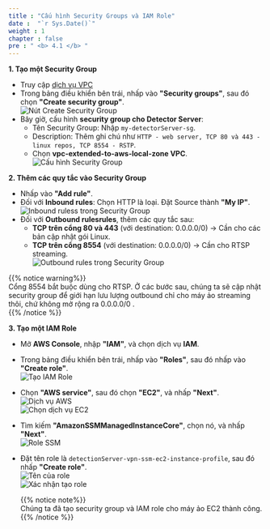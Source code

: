 ```yaml
---
title : "Cấu hình Security Groups và IAM Role"
date :  "`r Sys.Date()`" 
weight : 1 
chapter : false
pre : " <b> 4.1 </b> "
---
```


**1. Tạo một Security Group**  
+ Truy cập [dịch vụ VPC](https://console.aws.amazon.com/vpc/home)  
+ Trong bảng điều khiển bên trái, nhấp vào **"Security groups"**, sau đó chọn **"Create security group"**.  
![Nút Create Security Group](/images/4.sectionb/000-createsg.png)
+ Bây giờ, cấu hình **security group cho Detector Server**:  
  - Tên Security Group: Nhập ```my-detectorServer-sg```.  
  - Description: Thêm ghi chú như ```HTTP - web server, TCP 80 và 443 - linux repos, TCP 8554 - RSTP```.  
  - Chọn **vpc-extended-to-aws-local-zone VPC**.  
  ![Cấu hình Security Group](/images/4.sectionb/001-sgconfig.png)

**2. Thêm các quy tắc vào Security Group**  
+ Nhấp vào **"Add rule"**.  
+ Đối với **Inbound rules**: Chọn HTTP là loại. Đặt Source thành **"My IP"**.  
  ![Inbound ruless trong Security Group](/images/4.sectionb/002-inboundrule.png)  
+ Đối với **Outbound rulesrules**, thêm các quy tắc sau:  
  - **TCP trên cổng 80 và 443** (với destination: 0.0.0.0/0) → Cần cho các bản cập nhật gói Linux.  
  - **TCP trên cổng 8554** (với destination: 0.0.0.0/0) → Cần cho RTSP streaming.  
  ![Outbound rules trong Security Group](/images/4.sectionb/003-outboundrule.png)

{{% notice warning%}}  
Cổng 8554 bắt buộc dùng cho RTSP. Ở các bước sau, chúng ta sẽ cập nhật security group để giới hạn lưu lượng outbound chỉ cho máy ảo streaming thôi, chứ không mở rộng ra 0.0.0.0/0 .  
{{% /notice %}}

**3. Tạo một IAM Role**  
+ Mở **AWS Console**, nhập **"IAM"**, và chọn dịch vụ **IAM**.  
+ Trong bảng điều khiển bên trái, nhấp vào **"Roles"**, sau đó nhấp vào **"Create role"**.  
![Tạo IAM Role](/images/4.sectionb/004-createrole.png)  
+ Chọn **"AWS service"**, sau đó chọn **"EC2"**, và nhấp **"Next"**.  
![Dịch vụ AWS](/images/4.sectionb/005-awsservice.png)  
![Chọn dịch vụ EC2](/images/4.sectionb/006-ec2serviceselect.png)  
+ Tìm kiếm **"AmazonSSMManagedInstanceCore"**, chọn nó, và nhấp **"Next"**.  
![Role SSM](/images/4.sectionb/007-ssmrole.png)  
+ Đặt tên role là ```detectionServer-vpn-ssm-ec2-instance-profile```, sau đó nhấp **"Create role"**.  
![Tên của role](/images/4.sectionb/008-rolename.png)  
![Xác nhận tạo role](/images/4.sectionb/009-createrolesubmit.png)

  {{% notice note%}}  
  Chúng ta đã tạo security group và IAM role cho máy ảo EC2 thành công.  
  {{% /notice %}}